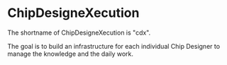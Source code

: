 <!--
 * @LastEditors: SteveL
-->
# ChipDesigneXecution

The shortname of ChipDesigneXecution is "cdx".

The goal is to build an infrastructure for each individual Chip Designer to manage the knowledge and the daily work.



